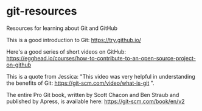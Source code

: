 # git-resources
Resources for learning about Git and GitHub

This is a good introduction to Git: https://try.github.io/

Here's a good series of short videos on GitHub: https://egghead.io/courses/how-to-contribute-to-an-open-source-project-on-github

This is a quote from Jessica: "This video was very helpful in understanding the benefits of Git:
https://git-scm.com/video/what-is-git ".

The entire Pro Git book, written by Scott Chacon and Ben Straub and published by Apress, is available here: https://git-scm.com/book/en/v2
